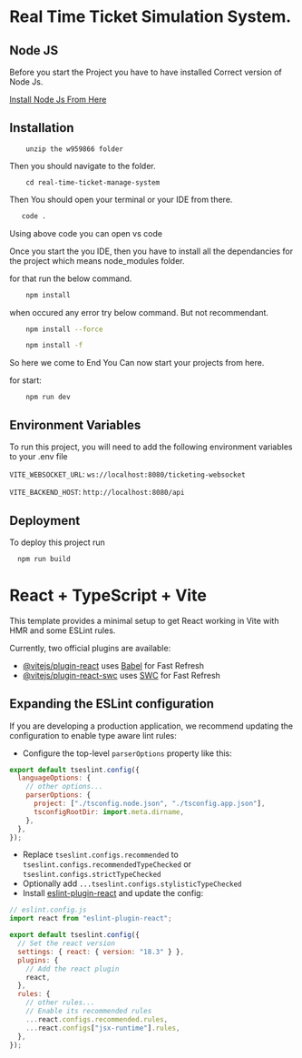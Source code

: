 # Real Time Ticket Simulation System.

## Node JS

Before you start the Project you have to have installed Correct version of Node Js.

[Install Node Js From Here](https://nodejs.org/en/download/package-manager)

## Installation

```
    unzip the w959866 folder
```

Then you should navigate to the folder.

```
    cd real-time-ticket-manage-system
```

Then You should open your terminal or your IDE from there.

```bash
   code .
```

Using above code you can open vs code

Once you start the you IDE, then you have to install all the dependancies for the project which means node_modules folder.

for that run the below command.

```bash
    npm install
```

when occured any error try below command. But not recommendant.

```bash
    npm install --force
```

```bash
    npm install -f
```

So here we come to End You Can now start your projects from here.

for start:

```
    npm run dev
```

## Environment Variables

To run this project, you will need to add the following environment variables to your .env file

`VITE_WEBSOCKET_URL`: `ws://localhost:8080/ticketing-websocket`

`VITE_BACKEND_HOST`: `http://localhost:8080/api`

## Deployment

To deploy this project run

```bash
  npm run build
```

# React + TypeScript + Vite

This template provides a minimal setup to get React working in Vite with HMR and some ESLint rules.

Currently, two official plugins are available:

- [@vitejs/plugin-react](https://github.com/vitejs/vite-plugin-react/blob/main/packages/plugin-react/README.md) uses [Babel](https://babeljs.io/) for Fast Refresh
- [@vitejs/plugin-react-swc](https://github.com/vitejs/vite-plugin-react-swc) uses [SWC](https://swc.rs/) for Fast Refresh

## Expanding the ESLint configuration

If you are developing a production application, we recommend updating the configuration to enable type aware lint rules:

- Configure the top-level `parserOptions` property like this:

```js
export default tseslint.config({
  languageOptions: {
    // other options...
    parserOptions: {
      project: ["./tsconfig.node.json", "./tsconfig.app.json"],
      tsconfigRootDir: import.meta.dirname,
    },
  },
});
```

- Replace `tseslint.configs.recommended` to `tseslint.configs.recommendedTypeChecked` or `tseslint.configs.strictTypeChecked`
- Optionally add `...tseslint.configs.stylisticTypeChecked`
- Install [eslint-plugin-react](https://github.com/jsx-eslint/eslint-plugin-react) and update the config:

```js
// eslint.config.js
import react from "eslint-plugin-react";

export default tseslint.config({
  // Set the react version
  settings: { react: { version: "18.3" } },
  plugins: {
    // Add the react plugin
    react,
  },
  rules: {
    // other rules...
    // Enable its recommended rules
    ...react.configs.recommended.rules,
    ...react.configs["jsx-runtime"].rules,
  },
});
```
